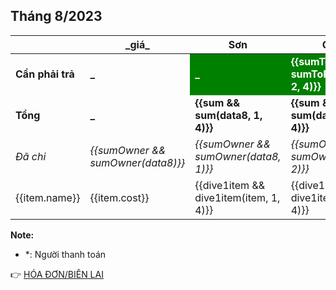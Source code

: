 ## Tháng 8/2023

<table>
    <thead>
        <th></th>
        <th>_giá_</th>
        <th>Sơn</th>
        <th>Cảnh</th>
        <th>Châu</th>
        <th>Nhân</th>
    </thead>
    <tbody>
        <tr>
            <td><b>Cần phải trả</b></td>
            <td><b>_</b></td>
            <td style="background: green; color: white;"><b>_</b></td>
            <td style="background: green; color: white;"><b>{{sumToPaid && sumToPaid(data8, 2, 4)}}</b></td>
            <td style="background: green; color: white;"><b>{{sumToPaid && sumToPaid(data8, 3, 4)}}</b></td>
            <td style="background: green; color: white;"><b>{{sumToPaid && sumToPaid(data8, 4, 4)}}</b></td>
        </tr>
        <tr>
            <td><b>Tổng</b></td>
            <td><b>_</b></td>
            <td><b>{{sum && sum(data8, 1, 4)}}</b></td>
            <td><b>{{sum && sum(data8, 2, 4)}}</b></td>
            <td><b>{{sum && sum(data8, 3, 4)}}</b></td>
            <td><b>{{sum && sum(data8, 4, 4)}}</b></td>
        </tr>
        <tr>
            <td><i>Đã chi</i></td>
            <td><i>{{sumOwner && sumOwner(data8)}}</i></td>
            <td><i>{{sumOwner && sumOwner(data8, 1)}}</i></td>
            <td><i>{{sumOwner && sumOwner(data8, 2)}}</i></td>
            <td><i>{{sumOwner && sumOwner(data8, 3)}}</i></td>
            <td><i>{{sumOwner && sumOwner(data8, 4)}}</i></td>
        </tr>
        <tr v-for="item in data8">
            <td>{{item.name}}</td>
            <td>{{item.cost}}</td>
            <td>{{dive1item && dive1item(item, 1, 4)}}</td>
            <td>{{dive1item && dive1item(item, 2, 4)}}</td>
            <td>{{dive1item && dive1item(item, 3, 4)}}</td>
            <td>{{dive1item && dive1item(item, 4, 4)}}</td>
        </tr>
    </tbody>
</table>

**Note:**
- *: Người thanh toán

:point_right: [HÓA ĐƠN/BIÊN LAI](/bills/t8-2023)
